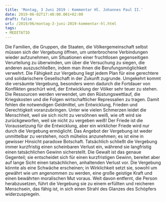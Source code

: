 ```yaml
---
title: 'Montag, 3 Juni 2019 : Kommentar Hl. Johannes Paul II.'
date: 2019-06-02T17:48:00.001+02:00
draft: false
url: /2019/06/montag-3-juni-2019-kommentar-hl.html
tags: 
- MEDITATIO
---
```


Die Familien, die Gruppen, die Staaten, die Völkergemeinschaft selbst müssen sich der Vergebung öffnen, um unterbrochene Verbindungen wieder aufzunehmen, um Situationen einer fruchtlosen gegenseitigen Verurteilung zu überwinden, um über die Versuchung zu siegen, die anderen auszuschließen, indem man ihnen die Berufungsmöglichkeit verwehrt. Die Fähigkeit zur Vergebung liegt jedem Plan für eine gerechtere und solidarischere Gesellschaft in der Zukunft zugrunde. Umgekehrt kommt die versäumte Vergebung, besonders wenn dadurch die Fortdauer von Konflikten geschürt wird, der Entwicklung der Völker sehr teuer zu stehen. Die Ressourcen werden verwendet, um den Rüstungswettlauf, die Kriegskosten und die Folgen wirtschaftlicher Repressalien zu tragen. Damit fehlen die notwendigen Geldmittel, um Entwicklung, Frieden und Gerechtigkeit voranzubringen. Unter wie vielen Schmerzen leidet die Menschheit, weil sie sich nicht zu versöhnen weiß, wie oft wird sie zurückgeworfen, weil sie nicht zu vergeben weiß! Der Friede ist die Voraussetzung für die Entwicklung, aber ein wirklicher Friede wird nur durch die Vergebung ermöglicht. Das Angebot der Vergebung ist weder unmittelbar zu verstehen, noch mühelos anzunehmen; es ist eine in gewisser Hinsicht paradoxe Botschaft. Tatsächlich schließt die Vergebung immer kurzfristig einen scheinbaren Verlust ein, während sie langfristig einen tatsächlichen Gewinn sicherstellt. Die Gewalt ist das genaue Gegenteil; sie entscheidet sich für einen kurzfristigen Gewinn, bereitet aber auf lange Sicht einen tatsächlichen, anhaltenden Verlust vor. Die Vergebung könnte als eine Schwäche erscheinen; in Wirklichkeit setzt sie, sowohl um gewährt wie um angenommen zu werden, eine große geistige Kraft und einen bewährten moralischen Mut voraus. Weit davon entfernt, die Person herabzusetzen, führt die Vergebung sie zu einem erfüllten und reicheren Menschsein, das fähig ist, in sich einen Strahl des Glanzes des Schöpfers widerzuspiegeln.